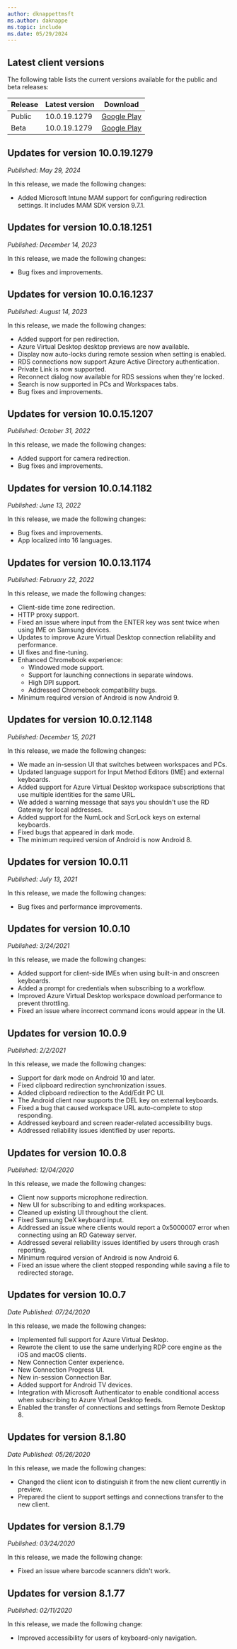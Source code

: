 ```yaml
---
author: dknappettmsft
ms.author: daknappe
ms.topic: include
ms.date: 05/29/2024
---
```


## Latest client versions

The following table lists the current versions available for the public and beta releases:

| Release | Latest version | Download |
|---------|----------------|----------|
| Public  | 10.0.19.1279   | [Google Play](https://play.google.com/store/apps/details?id=com.microsoft.rdc.androidx) |
| Beta    | 10.0.19.1279   | [Google Play](https://play.google.com/apps/testing/com.microsoft.rdc.androidx) |

## Updates for version 10.0.19.1279

*Published: May 29, 2024*

In this release, we made the following changes:

- Added Microsoft Intune MAM support for configuring redirection settings. It includes MAM SDK version 9.7.1.

## Updates for version 10.0.18.1251

*Published: December 14, 2023*

In this release, we made the following changes:

- Bug fixes and improvements.

## Updates for version 10.0.16.1237 

*Published: August 14, 2023*

In this release, we made the following changes: 

- Added support for pen redirection.
- Azure Virtual Desktop desktop previews are now available.
- Display now auto-locks during remote session when setting is enabled.
- RDS connections now support Azure Active Directory authentication.
- Private Link is now supported.
- Reconnect dialog now available for RDS sessions when they're locked.
- Search is now supported in PCs and Workspaces tabs.
- Bug fixes and improvements.

## Updates for version 10.0.15.1207

*Published: October 31, 2022*

In this release, we made the following changes:

- Added support for camera redirection.
- Bug fixes and improvements.

## Updates for version 10.0.14.1182

*Published: June 13, 2022*

In this release, we made the following changes:

- Bug fixes and improvements.
- App localized into 16 languages.

## Updates for version 10.0.13.1174

*Published: February 22, 2022*

In this release, we made the following changes:

- Client-side time zone redirection.
- HTTP proxy support.
- Fixed an issue where input from the ENTER key was sent twice when using IME on Samsung devices.
- Updates to improve Azure Virtual Desktop connection reliability and performance.
- UI fixes and fine-tuning.
- Enhanced Chromebook experience:
  - Windowed mode support.
  - Support for launching connections in separate windows.
  - ​High DPI support.
  - Addressed Chromebook compatibility bugs.
- Minimum required version of Android is now Android 9.

## Updates for version 10.0.12.1148

*Published: December 15, 2021*

In this release, we made the following changes:

- We made an in-session UI that switches between workspaces and PCs.
- Updated language support for Input Method Editors (IME) and external keyboards.
- Added support for Azure Virtual Desktop workspace subscriptions that use multiple identities for the same URL.
- We added a warning message that says you shouldn't use the RD Gateway for local addresses.
- Added support for the NumLock and ScrLock keys on external keyboards.
- Fixed bugs that appeared in dark mode.
- The minimum required version of Android is now Android 8.

## Updates for version 10.0.11

*Published: July 13, 2021*

In this release, we made the following changes:

- Bug fixes and performance improvements.

## Updates for version 10.0.10

*Published: 3/24/2021*

In this release, we made the following changes:

- Added support for client-side IMEs when using built-in and onscreen keyboards.
- Added a prompt for credentials when subscribing to a workflow.
- Improved Azure Virtual Desktop workspace download performance to prevent throttling.
- Fixed an issue where incorrect command icons would appear in the UI.

## Updates for version 10.0.9

*Published: 2/2/2021*

In this release, we made the following changes:

- Support for dark mode on Android 10 and later.
- Fixed clipboard redirection synchronization issues.
- Added clipboard redirection to the Add/Edit PC UI.
- The Android client now supports the DEL key on external keyboards.
- Fixed a bug that caused workspace URL auto-complete to stop responding.
- Addressed keyboard and screen reader-related accessibility bugs.
- Addressed reliability issues identified by user reports.

## Updates for version 10.0.8

*Published: 12/04/2020*

In this release, we made the following changes:

- Client now supports microphone redirection.
- New UI for subscribing to and editing workspaces.
- Cleaned up existing UI throughout the client.
- Fixed Samsung DeX keyboard input.
- Addressed an issue where clients would report a 0x5000007 error when connecting using an RD Gateway server.
- Addressed several reliability issues identified by users through crash reporting.
- Minimum required version of Android is now Android 6.
- Fixed an issue where the client stopped responding while saving a file to redirected storage.

## Updates for version 10.0.7

*Date Published: 07/24/2020*

In this release, we made the following changes:

- Implemented full support for Azure Virtual Desktop.
- Rewrote the client to use the same underlying RDP core engine as the iOS and macOS clients.
- New Connection Center experience.
- New Connection Progress UI.
- New in-session Connection Bar.
- Added support for Android TV devices.
- Integration with Microsoft Authenticator to enable conditional access when subscribing to Azure Virtual Desktop feeds.
- Enabled the transfer of connections and settings from Remote Desktop 8.

## Updates for version 8.1.80

*Date Published: 05/26/2020*

In this release, we made the following changes:

- Changed the client icon to distinguish it from the new client currently in preview.
- Prepared the client to support settings and connections transfer to the new client.

## Updates for version 8.1.79

*Published: 03/24/2020*

In this release, we made the following change:

- Fixed an issue where barcode scanners didn't work.

## Updates for version 8.1.77

*Published: 02/11/2020*

In this release, we made the following change:

- Improved accessibility for users of keyboard-only navigation.
